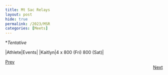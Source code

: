 ```yaml
---
title: Mt Sac Relays
layout: post 
hide: true
permalink: /2023/MSR
categories: [Meets]
---
```


**Tentative*

|Athlete|Events|
|Kaitlyn|4 x 800 (Fri) 800 (Sat)|

<div style="text-align: left"> <a href="{{site.baseurl}}/2023/AI">Prev</a></div> 
<div style="text-align: right"> <a href="{{site.baseurl}}/2023/JI">Next</a></div>